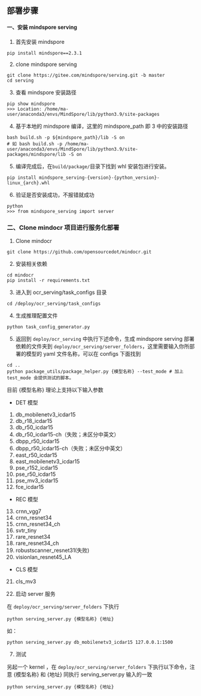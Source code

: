## 部署步骤

#### 一、安装 mindspore serving

1. 首先安装 mindspore

```shell
pip install mindspore==2.3.1
```

2. clone mindspore serving

```shell
git clone https://gitee.com/mindspore/serving.git -b master
cd serving
```

3. 查看 mindspore 安装路径

```shell
pip show mindspore
>>> Location: /home/ma-user/anaconda3/envs/MindSpore/lib/python3.9/site-packages
```

4. 基于本地的 mindspore 编译，这里的 mindspore_path 即 3 中的安装路径

```shell
bash build.sh -p ${mindspore_path}/lib -S on
# 如 bash build.sh -p /home/ma-user/anaconda3/envs/MindSpore/lib/python3.9/site-packages/mindspore/lib -S on
```

5. 编译完成后，在`build/package/`目录下找到 whl 安装包进行安装。

```shell
pip install mindspore_serving-{version}-{python_version}-linux_{arch}.whl
```

6. 验证是否安装成功，不报错就成功

```shell
python
>>> from mindspore_serving import server
```

### 二、Clone mindocr 项目进行服务化部署

1. Clone mindocr

```shell
git clone https://github.com/opensourcedot/mindocr.git
```

2. 安装相关依赖

```shell
cd mindocr
pip install -r requirements.txt
```

3. 进入到 ocr_serving/task_configs 目录

```shell
cd /deploy/ocr_serving/task_configs
```

4. 生成推理配置文件

```shell
python task_config_generator.py
```

5. 返回到 `deploy/ocr_serving` 中执行下述命令，生成 mindspore serving 部署依赖的文件夹到 `deploy/ocr_serving/server_folders`，这里需要输入你所部署的模型的 yaml 文件名称，可以在 configs 下面找到

``` shel
cd ..
python package_utils/package_helper.py {模型名称} --test_mode # 加上 test_mode 会提供测试的脚本。
```

目前 {模型名称} 理论上支持以下输入参数


-  DET 模型
1. db_mobilenetv3_icdar15
2. db_r18_icdar15
3. db_r50_icdar15
4. db_r50_icdar15-ch（失败；未区分中英文）
5. dbpp_r50_icdar15
6. dbpp_r50_icdar15-ch（失败；未区分中英文）
7. east_r50_icdar15
8. east_mobilenetv3_icdar15
9. pse_r152_icdar15
10. pse_r50_icdar15
11. pse_mv3_icdar15
12. fce_icdar15
-  REC 模型
13. crnn_vgg7
14. crnn_resnet34
15. crnn_resnet34_ch
16. svtr_tiny
17. rare_resnet34
18. rare_resnet34_ch
19. robustscanner_resnet31(失败)
20. visionlan_resnet45_LA
- CLS 模型
21. cls_mv3

6. 启动 server 服务

在 `deploy/ocr_serving/server_folders` 下执行

```shell
python serving_server.py {模型名称} {地址}
```

如：

```shell
python serving_server.py db_mobilenetv3_icdar15 127.0.0.1:1500
```

7. 测试

另起一个 kernel ，在 `deploy/ocr_serving/server_folders`  下执行以下命令，注意 {模型名称} 和 {地址} 同执行 serving_server.py 输入的一致

```shell
python serving_server.py {模型名称} {地址}
```